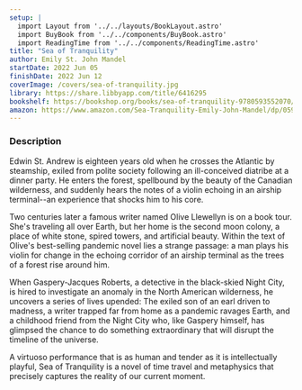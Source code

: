 ```yaml
---
setup: |
  import Layout from '../../layouts/BookLayout.astro'
  import BuyBook from '../../components/BuyBook.astro'
  import ReadingTime from '../../components/ReadingTime.astro'
title: "Sea of Tranquility"
author: Emily St. John Mandel
startDate: 2022 Jun 05
finishDate: 2022 Jun 12
coverImage: /covers/sea-of-tranquility.jpg
library: https://share.libbyapp.com/title/6416295
bookshelf: https://bookshop.org/books/sea-of-tranquility-9780593552070/9780593321447
amazon: https://www.amazon.com/Sea-Tranquility-Emily-John-Mandel/dp/0593321448/
---
```

### Description
Edwin St. Andrew is eighteen years old when he crosses the Atlantic by steamship, exiled from polite society following an ill-conceived diatribe at a dinner party. He enters the forest, spellbound by the beauty of the Canadian wilderness, and suddenly hears the notes of a violin echoing in an airship terminal--an experience that shocks him to his core.

Two centuries later a famous writer named Olive Llewellyn is on a book tour. She's traveling all over Earth, but her home is the second moon colony, a place of white stone, spired towers, and artificial beauty. Within the text of Olive's best-selling pandemic novel lies a strange passage: a man plays his violin for change in the echoing corridor of an airship terminal as the trees of a forest rise around him.

When Gaspery-Jacques Roberts, a detective in the black-skied Night City, is hired to investigate an anomaly in the North American wilderness, he uncovers a series of lives upended: The exiled son of an earl driven to madness, a writer trapped far from home as a pandemic ravages Earth, and a childhood friend from the Night City who, like Gaspery himself, has glimpsed the chance to do something extraordinary that will disrupt the timeline of the universe.

A virtuoso performance that is as human and tender as it is intellectually playful, Sea of Tranquility is a novel of time travel and metaphysics that precisely captures the reality of our current moment.
<Fragment slot="time">
  <ReadingTime
    startDate  = {frontmatter.startDate}
    finishDate = {frontmatter.finishDate}
  />
</Fragment>
<Fragment slot="notes"></Fragment>
<Fragment slot="buy">
  <BuyBook
    library   = {frontmatter.library}
    bookshelf = {frontmatter.bookshelf}
    amazon    = {frontmatter.amazon}
  />
</Fragment>
